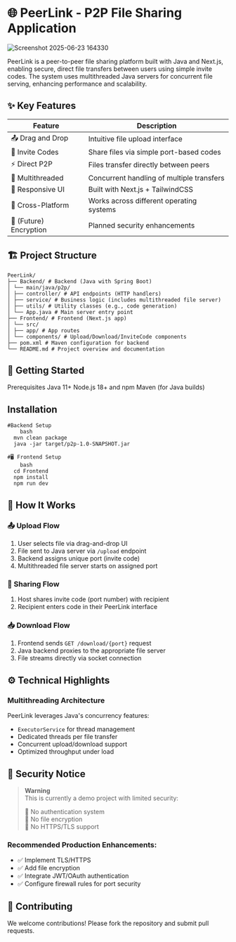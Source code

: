 
# 🌐 PeerLink - P2P File Sharing Application

![Screenshot 2025-06-23 164330](https://github.com/user-attachments/assets/200e3464-8d6c-407e-9602-d4f5ad10b734)



PeerLink is a peer-to-peer file sharing platform built with Java and Next.js, enabling secure, direct file transfers between users using simple invite codes. The system uses multithreaded Java servers for concurrent file serving, enhancing performance and scalability.

## ✨ Key Features

| Feature | Description |
|---------|-------------|
| 📤 Drag and Drop | Intuitive file upload interface |
| 🔗 Invite Codes | Share files via simple port-based codes |
| ⚡ Direct P2P | Files transfer directly between peers |
| 🧵 Multithreaded | Concurrent handling of multiple transfers |
| 🌈 Responsive UI | Built with Next.js + TailwindCSS |
| 🔄 Cross-Platform | Works across different operating systems |
| 🔐 (Future) Encryption | Planned security enhancements |

## 🏗️ Project Structure

```
PeerLink/
├── Backend/ # Backend (Java with Spring Boot)
│ └── main/java/p2p/
│ ├── controller/ # API endpoints (HTTP handlers)
│ ├── service/ # Business logic (includes multithreaded file server)
│ ├── utils/ # Utility classes (e.g., code generation)
│ └── App.java # Main server entry point
├── Frontend/ # Frontend (Next.js app)
│ └── src/
│ ├── app/ # App routes
│ └── components/ # Upload/Download/InviteCode components
├── pom.xml # Maven configuration for backend
└── README.md # Project overview and documentation
```
## 🚀 Getting Started
Prerequisites
Java 11+
Node.js 18+ and npm
Maven (for Java builds)

## Installation
    #Backend Setup
        bash
      mvn clean package
      java -jar target/p2p-1.0-SNAPSHOT.jar
  
    #🖥️ Frontend Setup
        bash
      cd Frontend
      npm install
      npm run dev
   

## 🔄 How It Works

### 📤 Upload Flow
1. User selects file via drag-and-drop UI  
2. File sent to Java server via `/upload` endpoint  
3. Backend assigns unique port (invite code)  
4. Multithreaded file server starts on assigned port  

### 🔗 Sharing Flow
1. Host shares invite code (port number) with recipient  
2. Recipient enters code in their PeerLink interface  

### 📥 Download Flow
1. Frontend sends `GET /download/{port}` request  
2. Java backend proxies to the appropriate file server  
3. File streams directly via socket connection  

## ⚙️ Technical Highlights

### Multithreading Architecture
PeerLink leverages Java's concurrency features:  
- `ExecutorService` for thread management  
- Dedicated threads per file transfer  
- Concurrent upload/download support  
- Optimized throughput under load  

## 🔐 Security Notice

> **Warning**  
> This is currently a demo project with limited security:  
> 
> 🚫 No authentication system  
> 🚫 No file encryption  
> 🚫 No HTTPS/TLS support  

### Recommended Production Enhancements:
- ✅ Implement TLS/HTTPS  
- ✅ Add file encryption  
- ✅ Integrate JWT/OAuth authentication  
- ✅ Configure firewall rules for port security  

## 🤝 Contributing
We welcome contributions! Please fork the repository and submit pull requests.
